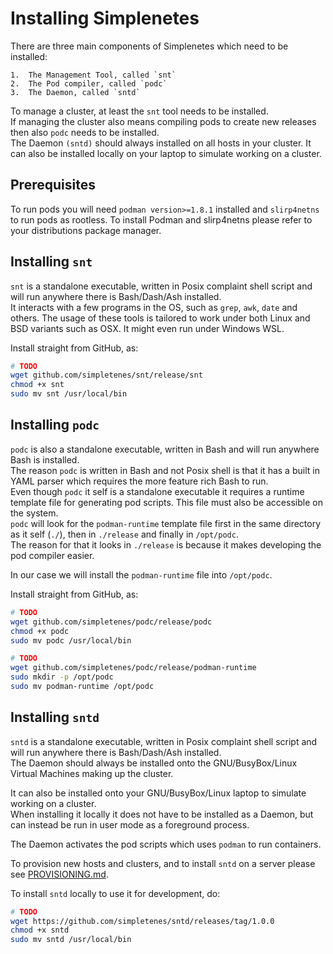 # Installing Simplenetes

There are three main components of Simplenetes which need to be installed:

    1.  The Management Tool, called `snt`
    2.  The Pod compiler, called `podc`
    3.  The Daemon, called `sntd`

To manage a cluster, at least the `snt` tool needs to be installed.  
If managing the cluster also means compiling pods to create new releases then also `podc` needs to be installed.  
The Daemon `(sntd)` should always installed on all hosts in your cluster. It can also be installed locally on your laptop to simulate working on a cluster.

## Prerequisites
To run pods you will need `podman version>=1.8.1` installed and `slirp4netns` to run pods as rootless. To install Podman and slirp4netns please refer to your distributions package manager.  

## Installing `snt`
`snt` is a standalone executable, written in Posix complaint shell script and will run anywhere there is Bash/Dash/Ash installed.  
It interacts with a few programs in the OS, such as `grep`, `awk`, `date` and others. The usage of these tools is tailored to work under both Linux and BSD variants such as OSX. It might even run under Windows WSL.

Install straight from GitHub, as:  
```sh
# TODO
wget github.com/simpletenes/snt/release/snt
chmod +x snt
sudo mv snt /usr/local/bin
```

## Installing `podc`
`podc` is also a standalone executable, written in Bash and will run anywhere Bash is installed.  
The reason `podc` is written in Bash and not Posix shell is that it has a built in YAML parser which requires the more feature rich Bash to run.  
Even though `podc` it self is a standalone executable it requires a runtime template file for generating pod scripts. This file must also be accessible on the system.  
`podc` will look for the `podman-runtime` template file first in the same directory as it self (`./`), then in `./release` and finally in `/opt/podc`.  
The reason for that it looks in `./release` is because it makes developing the pod compiler easier.  

In our case we will install the `podman-runtime` file into `/opt/podc`.

Install straight from GitHub, as:  
```sh
# TODO
wget github.com/simpletenes/podc/release/podc
chmod +x podc
sudo mv podc /usr/local/bin

# TODO
wget github.com/simpletenes/podc/release/podman-runtime
sudo mkdir -p /opt/podc
sudo mv podman-runtime /opt/podc
```

## Installing `sntd`
`sntd` is a standalone executable, written in Posix complaint shell script and will run anywhere there is Bash/Dash/Ash installed.  
The Daemon should always be installed onto the GNU/BusyBox/Linux Virtual Machines making up the cluster.  

It can also be installed onto your GNU/BusyBox/Linux laptop to simulate working on a cluster.  
When installing it locally it does not have to be installed as a Daemon, but can instead be run in user mode as a foreground process.

The Daemon activates the pod scripts which uses `podman` to run containers.

To provision new hosts and clusters, and to install `sntd` on a server please see [PROVISIONING.md](PROVISIONING.md).  

To install `sntd` locally to use it for development, do:
```sh
# TODO
wget https://github.com/simpletenes/sntd/releases/tag/1.0.0
chmod +x sntd
sudo mv sntd /usr/local/bin
```
